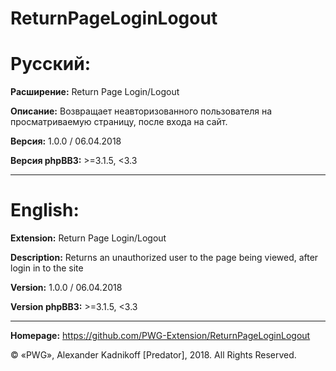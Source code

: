 # ReturnPageLoginLogout

# Русский:

**Расширение:** Return Page Login/Logout

**Описание:** Возвращает неавторизованного пользователя на просматриваемую страницу, после входа на сайт.

**Версия:** 1.0.0 / 06.04.2018

**Версия phpBB3:** >=3.1.5, <3.3

***
# English:

**Extension:** Return Page Login/Logout

**Description:** Returns an unauthorized user to the page being viewed, after login in to the site

**Version:** 1.0.0 / 06.04.2018

**Version phpBB3:** >=3.1.5, <3.3

***
**Homepage:** https://github.com/PWG-Extension/ReturnPageLoginLogout

© «PWG», Alexander Kadnikoff [Predator],  2018. All Rights Reserved.
